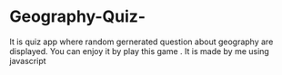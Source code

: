# Geography-Quiz-
It is quiz app where random gernerated question about geography are displayed. You can enjoy it by play this game . It is made by me using javascript
